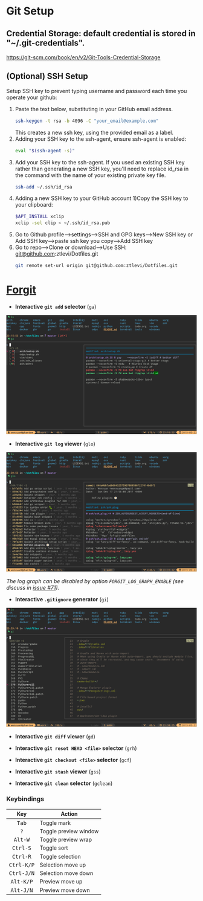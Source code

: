 # Git Setup

## Credential Storage: default credential is stored in "~/.git-credentials".

https://git-scm.com/book/en/v2/Git-Tools-Credential-Storage

## (Optional) SSH Setup

Setup SSH key to prevent typing username and password each time you operate your github:

1. Paste the text below, substituting in your GitHub email address.
   ```sh
   ssh-keygen -t rsa -b 4096 -C "your_email@example.com"
   ```
   This creates a new ssh key, using the provided email as a label.
2. Adding your SSH key to the ssh-agent, ensure ssh-agent is enabled:
   ```sh
   eval "$(ssh-agent -s)"
   ```
3. Add your SSH key to the ssh-agent. If you used an existing SSH key rather than generating a new
   SSH key, you'll need to replace id_rsa in the command with the name of your existing private key
   file.
   ```sh
   ssh-add ~/.ssh/id_rsa
   ```
4. Adding a new SSH key to your GitHub account 1)Copy the SSH key to your clipboard:
   ```sh
   $APT_INSTALL xclip
   xclip -sel clip < ~/.ssh/id_rsa.pub
   ```
5. Go to Github profile-->settings-->SSH and GPG keys-->New SSH key or Add SSH key-->paste ssh key
   you copy-->Add SSH key
6. Go to repo-->Clone or download-->Use SSH: git@github.com:ztlevi/Dotfiles.git
   ```sh
   git remote set-url origin git@github.com:ztlevi/Dotfiles.git
   ```

# [Forgit](https://github.com/wfxr/forgit)

- **Interactive `git add` selector** (`ga`)

[![screenshot](https://raw.githubusercontent.com/wfxr/i/master/forgit-ga.png)](https://raw.githubusercontent.com/wfxr/i/master/forgit-ga.png)

- **Interactive `git log` viewer** (`glo`)

[![screenshot](https://raw.githubusercontent.com/wfxr/i/master/forgit-glo.png)](https://raw.githubusercontent.com/wfxr/i/master/forgit-glo.png)

_The log graph can be disabled by option `FORGIT_LOG_GRAPH_ENABLE` (see discuss in
[issue #71](https://github.com/wfxr/forgit/issues/71))._

- **Interactive `.gitignore` generator** (`gi`)

[![screenshot](https://raw.githubusercontent.com/wfxr/i/master/forgit-gi.png)](https://raw.githubusercontent.com/wfxr/i/master/forgit-gi.png)

- **Interactive `git diff` viewer** (`gd`)

- **Interactive `git reset HEAD <file>` selector** (`grh`)

- **Interactive `git checkout <file>` selector** (`gcf`)

- **Interactive `git stash` viewer** (`gss`)

- **Interactive `git clean` selector** (`gclean`)

### Keybindings

|         Key         | Action                |
| :-----------------: | --------------------- |
|   <kbd>Tab</kbd>    | Toggle mark           |
|    <kbd>?</kbd>     | Toggle preview window |
|  <kbd>Alt-W</kbd>   | Toggle preview wrap   |
|  <kbd>Ctrl-S</kbd>  | Toggle sort           |
|  <kbd>Ctrl-R</kbd>  | Toggle selection      |
| <kbd>Ctrl-K/P</kbd> | Selection move up     |
| <kbd>Ctrl-J/N</kbd> | Selection move down   |
| <kbd>Alt-K/P</kbd>  | Preview move up       |
| <kbd>Alt-J/N</kbd>  | Preview move down     |

